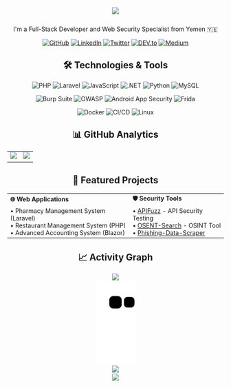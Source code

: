 <h1 align="center">
  <a href="https://github.com/Al-shwaib">
    <img src="https://readme-typing-svg.herokuapp.com/?lines=Hi+there!+👋;I'm+Abdulqudos+Al-Shwaib&center=true&size=30&color=FF69B4">
  </a>
</h1>

<p align="center">I'm a Full-Stack Developer and Web Security Specialist from Yemen 🇾🇪</p>

<div align="center">
  
  [![GitHub](https://img.shields.io/badge/GitHub-%2312100E.svg?&style=for-the-badge&logo=Github&logoColor=white)](https://github.com/Al-shwaib)
  [![LinkedIn](https://img.shields.io/badge/linkedin-%230077B5.svg?&style=for-the-badge&logo=linkedin&logoColor=white)](https://www.linkedin.com/in/al-shwaib/)
  [![Twitter](https://img.shields.io/badge/twitter-%231DA1F2.svg?&style=for-the-badge&logo=twitter&logoColor=white)](https://x.com/Alshwaib_dev)
  [![DEV.to](https://img.shields.io/badge/DEV.TO-%230A0A0A.svg?&style=for-the-badge&logo=dev.to&logoColor=white)](https://dev.to/alshwaib)
  [![Medium](https://img.shields.io/badge/medium-%2312100E.svg?&style=for-the-badge&logo=medium&logoColor=white)](https://medium.com/@alshwaib1)

</div>

<div align="center">
  <h2>🛠️ Technologies & Tools</h2>
  
  ![PHP](https://img.shields.io/badge/-PHP-777BB4?style=flat-square&logo=php&logoColor=white)
  ![Laravel](https://img.shields.io/badge/-Laravel-FF2D20?style=flat-square&logo=laravel&logoColor=white)
  ![JavaScript](https://img.shields.io/badge/-JavaScript-F7DF1E?style=flat-square&logo=javascript&logoColor=black)
  ![.NET](https://img.shields.io/badge/-.NET-512BD4?style=flat-square&logo=dotnet&logoColor=white)
  ![Python](https://img.shields.io/badge/-Python-3776AB?style=flat-square&logo=Python&logoColor=white)
  ![MySQL](https://img.shields.io/badge/-MySQL-4479A1?style=flat-square&logo=mysql&logoColor=white)
  
  ![Burp Suite](https://img.shields.io/badge/-Burp%20Suite-FF6633?style=flat-square&logo=burp-suite&logoColor=white)
  ![OWASP](https://img.shields.io/badge/-OWASP-000000?style=flat-square&logo=owasp&logoColor=white)
  ![Android App Security](https://img.shields.io/badge/-Android%20Security-3DDC84?style=flat-square&logo=android&logoColor=white)
  ![Frida](https://img.shields.io/badge/-Frida-00ADD8?style=flat-square&logo=frida&logoColor=white)
  
  ![Docker](https://img.shields.io/badge/-Docker-2496ED?style=flat-square&logo=docker&logoColor=white)
  ![CI/CD](https://img.shields.io/badge/-CI%2FCD-4A154B?style=flat-square&logo=github-actions&logoColor=white)
  ![Linux](https://img.shields.io/badge/-Linux-FCC624?style=flat-square&logo=linux&logoColor=black)
</div>

<div align="center">
  <h2>📊 GitHub Analytics</h2>
  <table>
    <tr>
      <td width="50%">
        <img width="100%" src="https://github-readme-stats.vercel.app/api?username=Al-shwaib&show_icons=true&theme=tokyonight&hide_border=true&include_all_commits=true&count_private=true">
      </td>
      <td width="50%">
        <img width="100%" src="https://github-readme-streak-stats.herokuapp.com/?user=Al-shwaib&theme=tokyonight&hide_border=true">
      </td>
    </tr>
  </table>
</div>

<div align="center">
  <h2>🚀 Featured Projects</h2>
  
  <table>
    <tr>
      <td><b>🌐 Web Applications</b></td>
      <td><b>🛡️ Security Tools</b></td>
    </tr>
    <tr>
      <td>
        • Pharmacy Management System (Laravel)<br>
        • Restaurant Management System (PHP)<br>
        • Advanced Accounting System (Blazor)
      </td>
      <td>
        • <a href="https://github.com/Al-shwaib/APIFuzz">APIFuzz</a> - API Security Testing<br>
        • <a href="https://github.com/Al-shwaib/OSENT-Search">OSENT-Search</a> - OSINT Tool<br>
        • <a href="https://github.com/Al-shwaib/Phishing-Data-Scraper">Phishing-Data-Scraper</a>
      </td>
    </tr>
  </table>
</div>

<div align="center">
  <h2>📈 Activity Graph</h2>
  <img src="https://github-readme-activity-graph.vercel.app/graph?username=Al-shwaib&theme=github-compact&hide_border=true&bg_color=0D1117&color=4C9E50&line=2EA043&point=4C9E50&area=true&area_color=238636" />
</div>

<div align="center">
  <img src="https://github.com/Al-shwaib/Al-shwaib/blob/output/github-contribution-grid-snake.svg" alt="snake animation">
</div>

<div align="center">
  <img src="https://quotes-github-readme.vercel.app/api?type=horizontal&theme=dark" />
  
  <br>
  <img src="https://komarev.com/ghpvc/?username=Al-shwaib&color=brightgreen&style=for-the-badge" />
</div>
